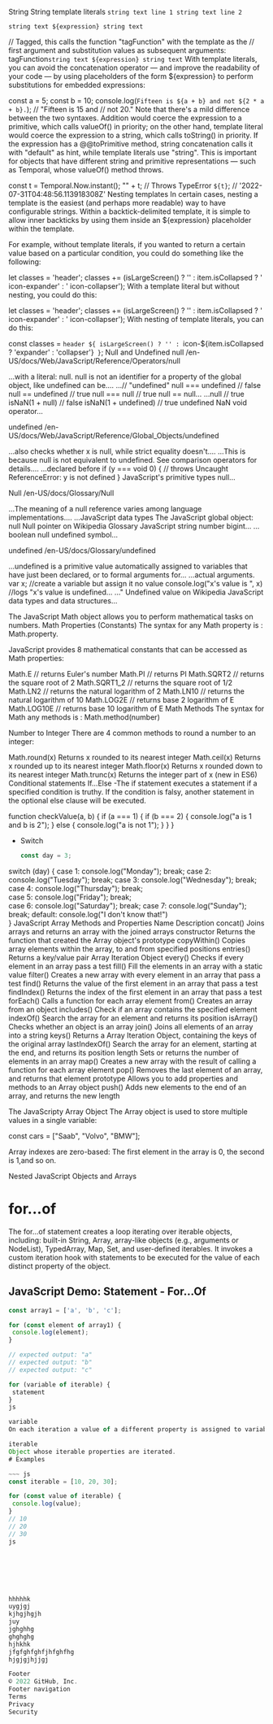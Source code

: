 String
String template literals
`string text line 1
 string text line 2`

`string text ${expression} string text`

// Tagged, this calls the function "tagFunction" with the template as the
// first argument and substitution values as subsequent arguments:
tagFunction`string text ${expression} string text`
With template literals, you can avoid the concatenation operator — and improve the readability of your code — by using placeholders of the form ${expression} to perform substitutions for embedded expressions:

const a = 5;
const b = 10;
console.log(`Fifteen is ${a + b} and
not ${2 * a + b}.`);
// "Fifteen is 15 and
// not 20."
Note that there's a mild difference between the two syntaxes. Addition would coerce the expression to a primitive, which calls valueOf() in priority; on the other hand, template literal would coerce the expression to a string, which calls toString() in priority. If the expression has a @@toPrimitive method, string concatenation calls it with "default" as hint, while template literals use "string". This is important for objects that have different string and primitive representations — such as Temporal, whose valueOf() method throws.

const t = Temporal.Now.instant();
"" + t; // Throws TypeError
`${t}`; // '2022-07-31T04:48:56.113918308Z'
Nesting templates
In certain cases, nesting a template is the easiest (and perhaps more readable) way to have configurable strings. Within a backtick-delimited template, it is simple to allow inner backticks by using them inside an ${expression} placeholder within the template.

For example, without template literals, if you wanted to return a certain value based on a particular condition, you could do something like the following:

let classes = 'header';
classes += (isLargeScreen() ?
  '' : item.isCollapsed ?
    ' icon-expander' : ' icon-collapser');
With a template literal but without nesting, you could do this:

let classes = 'header';
classes += (isLargeScreen() ?
  '' : item.isCollapsed ?
    ' icon-expander' : ' icon-collapser');
With nesting of template literals, you can do this:

const classes = `header ${ isLargeScreen() ? '' :
  `icon-${item.isCollapsed ? 'expander' : 'collapser'}` }`;
Null and Undefined
null /en-US/docs/Web/JavaScript/Reference/Operators/null

…with a literal: null. null is not an identifier for a property of the global object, like undefined can be.… …// "undefined" null === undefined // false null == undefined // true null === null // true null == null… …null // true isNaN(1 + null) // false isNaN(1 + undefined) // true undefined NaN void operator…

undefined /en-US/docs/Web/JavaScript/Reference/Global_Objects/undefined

…also checks whether x is null, while strict equality doesn't.… …This is because null is not equivalent to undefined. See comparison operators for details.… …declared before if (y === void 0) { // throws Uncaught ReferenceError: y is not defined } JavaScript's primitive types null…

Null /en-US/docs/Glossary/Null

…The meaning of a null reference varies among language implementations.… …JavaScript data types The JavaScript global object: null Null pointer on Wikipedia Glossary JavaScript string number bigint… …boolean null undefined symbol…

undefined /en-US/docs/Glossary/undefined

…undefined is a primitive value automatically assigned to variables that have just been declared, or to formal arguments for… …actual arguments. var x; //create a variable but assign it no value console.log("x's value is ", x) //logs "x's value is undefined… …" Undefined value on Wikipedia JavaScript data types and data structures…


The JavaScript Math object allows you to perform mathematical tasks on numbers.
Math Properties (Constants)
The syntax for any Math property is : Math.property.

JavaScript provides 8 mathematical constants that can be accessed as Math properties:

Math.E        // returns Euler's number
Math.PI       // returns PI
Math.SQRT2    // returns the square root of 2
Math.SQRT1_2  // returns the square root of 1/2
Math.LN2      // returns the natural logarithm of 2
Math.LN10     // returns the natural logarithm of 10
Math.LOG2E    // returns base 2 logarithm of E
Math.LOG10E   // returns base 10 logarithm of E
Math Methods
The syntax for Math any methods is : Math.method(number)

Number to Integer There are 4 common methods to round a number to an integer:

Math.round(x)	Returns x rounded to its nearest integer
Math.ceil(x)	Returns x rounded up to its nearest integer
Math.floor(x)	Returns x rounded down to its nearest integer
Math.trunc(x)	Returns the integer part of x (new in ES6)
Conditional statements
If...Else
-The if statement executes a statement if a specified condition is truthy. If the condition is falsy, another statement in the optional else clause will be executed.

function checkValue(a, b) {
  if (a === 1) {
    if (b === 2) {
      console.log("a is 1 and b is 2");
    } else {
      console.log("a is not 1");
    }
  }
}


* Switch
  
  ``` js 
  const day = 3;
switch (day) { 
  case 1:
    console.log("Monday");
     break;
  case 2:
    console.log("Tuesday");
     break;
  case 3:
    console.log("Wednesday");
    break;
  case 4:
    console.log("Thursday");
    break;    
  case 5:
    console.log("Friday");
    break;   
  case 6:
    console.log("Saturday");
    break; 
  case 7:
    console.log("Sunday"); 
    break;
  default:
      console.log("I don't know that!")     
  }
JavaScript Array Methods and Properties
Name Description concat() Joins arrays and returns an array with the joined arrays constructor Returns the function that created the Array object's prototype copyWithin() Copies array elements within the array, to and from specified positions entries() Returns a key/value pair Array Iteration Object every() Checks if every element in an array pass a test fill() Fill the elements in an array with a static value filter() Creates a new array with every element in an array that pass a test find() Returns the value of the first element in an array that pass a test findIndex() Returns the index of the first element in an array that pass a test forEach() Calls a function for each array element from() Creates an array from an object includes() Check if an array contains the specified element indexOf() Search the array for an element and returns its position isArray() Checks whether an object is an array join() Joins all elements of an array into a string keys() Returns a Array Iteration Object, containing the keys of the original array lastIndexOf() Search the array for an element, starting at the end, and returns its position length Sets or returns the number of elements in an array map() Creates a new array with the result of calling a function for each array element pop() Removes the last element of an array, and returns that element prototype Allows you to add properties and methods to an Array object push() Adds new elements to the end of an array, and returns the new length

The JavaScripty Array Object
The Array object is used to store multiple values in a single variable:

const cars = ["Saab", "Volvo", "BMW"];

Array indexes are zero-based: The first element in the array is 0, the second is 1,and so on.

Nested JavaScript Objects and Arrays
<script>
let x = "";
const myObj = {
  name: "John",
  age: 30,
  cars: [
    {name:"Ford", models:["Fiesta", "Focus", "Mustang"]},
    {name:"BMW", models:["320", "X3", "X5"]},
    {name:"Fiat", models:["500", "Panda"]}
  ]
}

for (let i in myObj.cars) {
  x += "<h2>" + myObj.cars[i].name + "</h2>";
  for (let j in myObj.cars[i].models) {
    x += myObj.cars[i].models[j] + "<br>";
  }
}

document.getElementById("demo").innerHTML = x;
</script>

</body>
</html>

# for...of
The for...of statement creates a loop iterating over iterable objects, including: built-in String, Array, array-like objects (e.g., arguments or NodeList), TypedArray, Map, Set, and user-defined iterables. It invokes a custom iteration hook with statements to be executed for the value of each distinct property of the object.
## JavaScript Demo: Statement - For...Of
 ~~~js
 const array1 = ['a', 'b', 'c'];

for (const element of array1) {
  console.log(element);
}

// expected output: "a"
// expected output: "b"
// expected output: "c"

for (variable of iterable) {
  statement
}
js

variable
On each iteration a value of a different property is assigned to variable. variable may be declared with const, let, or var.

iterable
Object whose iterable properties are iterated.
# Examples

~~~ js
const iterable = [10, 20, 30];

for (const value of iterable) {
  console.log(value);
}
// 10
// 20
// 30
js



 



hhhhhk
uygjgj
kjhgjhgjh
juy
jghghhg
ghghghg
hjhkhk
jfgfghfghfjhfghfhg
hjgjgjhjjgj

Footer
© 2022 GitHub, Inc.
Footer navigation
Terms
Privacy
Security
